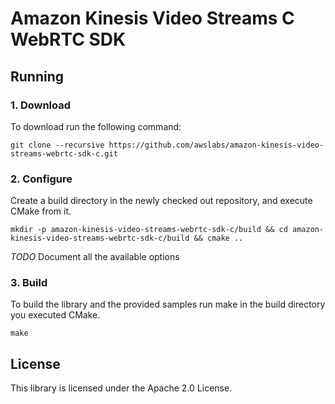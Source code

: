 # Amazon Kinesis Video Streams C WebRTC SDK

## Running
### 1. Download
To download run the following command:

`git clone --recursive https://github.com/awslabs/amazon-kinesis-video-streams-webrtc-sdk-c.git`

### 2. Configure
Create a build directory in the newly checked out repository, and execute CMake from it.

`mkdir -p amazon-kinesis-video-streams-webrtc-sdk-c/build && cd amazon-kinesis-video-streams-webrtc-sdk-c/build && cmake ..`


*TODO* Document all the available options

### 3. Build
To build the library and the provided samples run make in the build directory you executed CMake.

`make`



## License

This library is licensed under the Apache 2.0 License.
